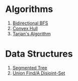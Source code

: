 # Algorithms

<ol>
 <li><a href= "https://github.com/Finbek/DA-DS/blob/main/bidirectional_bfs.py">Bidirectional BFS</a></li>
 <li><a href= "https://github.com/Finbek/DA-DS/blob/main/convex_hull.py">Convex Hull</a></li>
 <li><a href= "https://github.com/Finbek/DA-DS/blob/main/tarjan's_algorithm.py">Tarjan's Algorithm</a></li>
</ol>

# Data Structures

<ol>
 <li><a href= "https://github.com/Finbek/DA-DS/blob/main/segmented_tree.py">Segmented Tree</a></li>
 <li><a href= "https://github.com/Finbek/DA-DS/blob/main/union_find.py">Union Find/A Disjoint-Set</a></li>
</ol>
